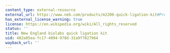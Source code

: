 ```yaml
---
content_type: external-resource
external_url: https://www.neb.com/products/m2200-quick-ligation-kit#Product%20Information
has_external_license_warning: true
license: https://en.wikipedia.org/wiki/All_rights_reserved
status: ''
title: New England biolabs quick ligation kit
uid: 482a05ea-fc17-4094-978d-31a9f7827964
wayback_url: ''
---
```

